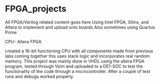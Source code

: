 # FPGA_projects
All FPGA/Verilog related content goes here
Using Intel FPGA, Xilinx, and Altera to implement and upload onto boards
Also sometimes using Quartus Prime

CPU- Altera FPGA

created a 16-bit functioning CPU with all components made from previous labs coming together
this uses stack logic and incorporates real random memory.
This project was mainly done in VHDL using the altera FPGA program, tested through Vsim
and uploaded to a DE1-SOC to test the functionality of the code through a microcontroller.
After a couple of test runs and debugs worked properly.

